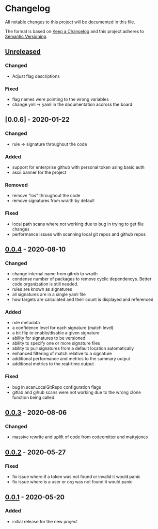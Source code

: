 
# Changelog
All notable changes to this project will be documented in this file.

The format is based on [Keep a Changelog](http://keepachangelog.com/en/1.0.0/)
and this project adheres to [Semantic Versioning](http://semver.org/spec/v2.0.0.html).

## [Unreleased]
### Changed
- Adjust flag descriptions

### Fixed
- flag names were pointing to the wrong variables
- change yml -> yaml in the documentation accross the board


## [0.0.6] - 2020-01-22
### Changed
- rule -> signature throughout the code

### Added
- support for enterprise github with personal token using basic auth
- ascii banner for the project

### Removed
- remove "los" throughout the code
- remove signatures from wraith by default

### Fixed
- local path scans where not working due to bug in trying to get file changes
- performance issues with scanning local git repos and github repos

## [0.0.4] - 2020-08-10
### Changed
- change internal name from gitrob to wraith
- condense number of packages to remove cyclic dependencys. Better code organization is still needed.
- rules are known as signatures
- all signatures are in a single yaml file
- how targets are calculated and their count is displayed and referenced

### Added
- rule metadata
- a confidence level for each signature (match level)
- a bit flip to enable/disable a given signature
- ability for signatures to be versioned
- ability to specify one or more signature files
- ability to pull signatures from a default location automatically
- enhanced filtering of match relative to a signature
- additional performance and metrics to the summary output
- additional metrics to the real-time output

### Fixed
- bug in scanLocalGitRepo configuration flags
- gitlab and gihub scans were not working due to the wrong clone function being called.

## [0.0.3] - 2020-08-06
### Changed
- massive rewrite and uplift of code from codeemitter and mattyjones

## [0.0.2] - 2020-05-27
### Fixed
- fix issue where if a token was not found or invalid it would panic
- fix issue where is a user or org was not found it would panic

## [0.0.1] - 2020-05-20
### Added
- initial release for the new project

[Unreleased]: https://github.com/mattyjones/wraith/compare/0.0.6...HEAD
[0.0.4]: https://github.com/mattyjones/wraith/releases/tag/0.0.6
[0.0.4]: https://github.com/mattyjones/wraith/releases/tag/0.0.5
[0.0.4]: https://github.com/mattyjones/wraith/releases/tag/0.0.4
[0.0.3]: https://github.com/mattyjones/wraith/releases/tag/0.0.3
[0.0.2]: https://github.com/mattyjones/gitrob/releases/tag/0.0.2
[0.0.1]: https://github.com/mattyjones/gitrob/releases/tag/0.0.1
